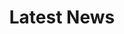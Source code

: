 ---
# Documentation: https://wowchemy.com/docs/page-builder/
widget: pages
headless: true
weight: 20

title: Latest News
subtitle:

content:
  count: 10
  filters:
    author: ''
    category: ''
    exclude_featured: false
    publication_type: ''
    tag: ''
  offset: 0
  order: desc
  folders:
    - shipments
    - fundraising
    - events
design:
  view: community/datedshowcase
  flip_alt_rows: true
  columns: '1'  
  spacing:
    # Customize the section spacing. Order is top, right, bottom, left.
    padding: ["20px", "0", "20px", "0"]
  background:
    color: 'var(--bg)'
    # Text color (true=light, false=dark, or remove for the dynamic theme color).
    text_color_light: false
---